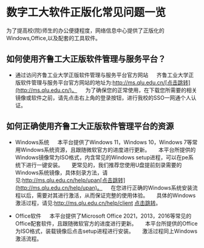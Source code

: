 # 数字工大软件正版化常见问题一览

为了提高校(院)师生的办公便捷程度，网络信息中心提供了正版化的Windows,Office,以及配套的工具软件。

## 如何使用齐鲁工大正版软件管理与服务平台？

- 通过访问齐鲁工业大学正版软件管理与服务平台官方网站
 &emsp; 齐鲁工业大学正版软件管理与服务平台官方网站的地址为:http://ms.qlu.edu.cn/[点击跳转](http://ms.qlu.edu.cn/)。
 &emsp; 为了确保您的正常使用，在下载您所需要的相关镜像或软件之前，请先点击右上角的登录按钮，进行我校的SSO一网通个人认证。
 
## 如何正确使用齐鲁工大正版软件管理平台的资源

- Windows系统
 &emsp; 本平台提供了Windows 11，Windows 10，Windows 7等常用Windows系统资源，且跟随微软官方的进度进行更新。
 &emsp; 本平台所提供的Windows镜像常为ISO格式，内含常见的Windows setup进程，可以在pe系统下进行一键安装。
 &emsp; 更常见的，我们推荐您使用U盘提前刻录需要的Windows系统镜像，具体刻录方法，请见:http://ms.qlu.edu.cn/help/upan[点击跳转](http://ms.qlu.edu.cn/help/upan)。
 &emsp; 在您进行正确的Windows系统安装流程以后，需要对其进行激活，从而保证完整的使用体验。
 &emsp; 具体的Windows激活过程，请见:http://ms.qlu.edu.cn/help/client [点击跳转](http://ms.qlu.edu.cn/help/client)。

 - Office软件
 &emsp; 本平台提供了Microsoft Office 2021，2013，2016等常见的Office配套软件，且跟随微软官方的进度进行更新。
 &emsp; 本平台所提供的Office为ISO格式，装载镜像后点击setup进程进行安装。
 &emsp; 激活过程同上Windows激活流程。

